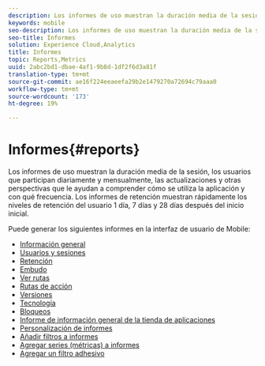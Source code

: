 ```yaml
---
description: Los informes de uso muestran la duración media de la sesión, los usuarios que participan diariamente y mensualmente, las actualizaciones y otras perspectivas que le ayudan a comprender cómo se utiliza la aplicación y con qué frecuencia. Los informes de retención muestran rápidamente los niveles de retención del usuario 1 día, 7 días y 28 días después del inicio inicial.
keywords: mobile
seo-description: Los informes de uso muestran la duración media de la sesión, los usuarios que participan diariamente y mensualmente, las actualizaciones y otras perspectivas que le ayudan a comprender cómo se utiliza la aplicación y con qué frecuencia. Los informes de retención muestran rápidamente los niveles de retención del usuario 1 día, 7 días y 28 días después del inicio inicial.
seo-title: Informes
solution: Experience Cloud,Analytics
title: Informes
topic: Reports,Metrics
uuid: 2abc2bd1-dbae-4af1-9b8d-1df2f6d3a81f
translation-type: tm+mt
source-git-commit: ae16f224eeaeefa29b2e1479270a72694c79aaa0
workflow-type: tm+mt
source-wordcount: '173'
ht-degree: 19%

---
```



# Informes{#reports}

Los informes de uso muestran la duración media de la sesión, los usuarios que participan diariamente y mensualmente, las actualizaciones y otras perspectivas que le ayudan a comprender cómo se utiliza la aplicación y con qué frecuencia. Los informes de retención muestran rápidamente los niveles de retención del usuario 1 día, 7 días y 28 días después del inicio inicial.

Puede generar los siguientes informes en la interfaz de usuario de Mobile:

* [Información general](/help/using/usage/usage-overview.md)
* [Usuarios y sesiones](/help/using/usage/users-sessions.md)
* [Retención](/help/using/usage/reports-retention.md)
* [Embudo](/help/using/usage/reports-funnel.md)
* [Ver rutas](/help/using/usage/reports-view-paths.md)
* [Rutas de acción](/help/using/usage/reports-action-paths.md)
* [Versiones](/help/using/usage/c-reports-versions.md)
* [Tecnología](/help/using/usage/reports-technology.md)
* [Bloqueos](/help/using/usage/c-crashes.md)
* [Informe de información general de la tienda de aplicaciones](/help/using/usage/c-app-store-store-performance.md)
* [Personalización de informes](/help/using/usage/reports-customize/reports-customize.md)
* [Añadir filtros a informes](/help/using/usage/reports-customize/t-reports-customize.md)
* [Agregar series (métricas) a informes](/help/using/usage/reports-customize/t-reports-series.md)
* [Agregar un filtro adhesivo](/help/using/usage/reports-customize/t-sticky-filter.md)

